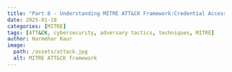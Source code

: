 ```yaml
---
title: "Part 8 - Understanding MITRE ATT&CK Framework:Credential Access"
date: 2025-01-18
categories: [MITRE]
tags: [ATT&CK, cybersecurity, adversary tactics, techniques, MITRE]
author: Harmehar Kaur
image:
  path: /assets/attack.jpg
  alt: MITRE ATT&CK framework
---
```

